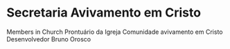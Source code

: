 # Secretaria Avivamento em Cristo
Members in Church 
Prontuário da Igreja Comunidade avivamento em Cristo
Desenvolvedor Bruno Orosco